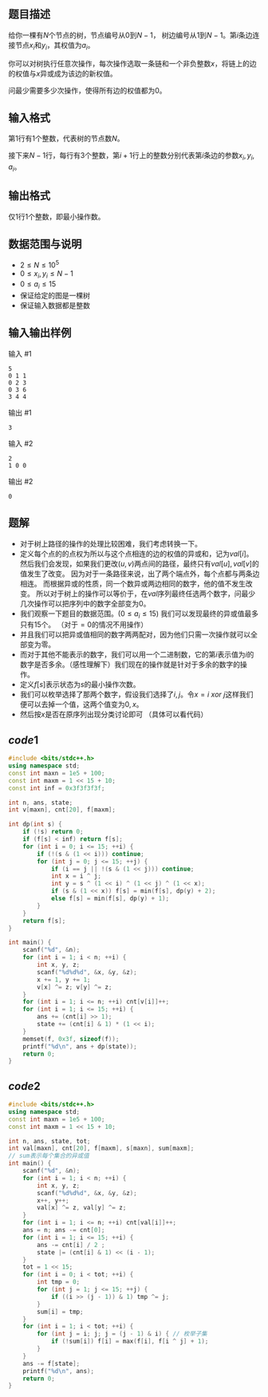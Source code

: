 ## 题目描述

给你一棵有$N$个节点的树，节点编号从$0$到$N-1$， 树边编号从$1$到$N-1$。第$i$条边连接节点$x_i$和$y_i$，其权值为$a_i$。

你可以对树执行任意次操作，每次操作选取一条链和一个非负整数$x$，将链上的边的权值与$x$异或成为该边的新权值。

问最少需要多少次操作，使得所有边的权值都为$0$。

## 输入格式

第1行有1个整数，代表树的节点数$N$。

接下来$N-1$行，每行有$3$个整数，第$i+1$行上的整数分别代表第$i$条边的参数$x_i,y_i,a_i$。

## 输出格式

仅1行1个整数，即最小操作数。

## 数据范围与说明

- $2\leq N \leq 10^5$
- $0\leq x_i,y_i \leq N-1$
- $0\leq a_i \leq 15$
- 保证给定的图是一棵树
- 保证输入数据都是整数

## 输入输出样例

输入 #1

```
5
0 1 1
0 2 3
0 3 6
3 4 4
```

输出 #1

```
3
```

输入 #2

```
2
1 0 0
```

输出 #2

```
0
```

## 题解

- 对于树上路径的操作的处理比较困难，我们考虑转换一下。 
- 定义每个点的的点权为所以与这个点相连的边的权值的异或和，记为$val[i]$。然后我们会发现，如果我们更改$(u,v)$两点间的路径，最终只有$val[u],val[v]$的值发生了改变。 因为对于一条路径来说，出了两个端点外，每个点都与两条边相连。 而根据异或的性质，同一个数异或两边相同的数字，他的值不发生改变。 所以对于树上的操作可以等价于，在$val$序列最终任选两个数字，问最少几次操作可以把序列中的数字全部变为$0$。
- 我们观察一下题目的数据范围。($0\leq a_i \leq 15$)  我们可以发现最终的异或值最多只有$15$个。 （对于$=0$的情况不用操作）
- 并且我们可以把异或值相同的数字两两配对，因为他们只需一次操作就可以全部变为零。 
- 而对于其他不能表示的数字，我们可以用一个二进制数，它的第$i$表示值为$i$的数字是否多余。（感性理解下）我们现在的操作就是针对于多余的数字的操作。 
- 定义$f[s]$表示状态为$s$的最小操作次数。 
- 我们可以枚举选择了那两个数字，假设我们选择了$i,j$。令$x = i \ xor \ j$这样我们便可以去掉一个值，这两个值变为$0, x$。
- 然后按$x$是否在原序列出现分类讨论即可 （具体可以看代码）

## $code1$

```cpp
#include <bits/stdc++.h> 
using namespace std; 
const int maxn = 1e5 + 100; 
const int maxm = 1 << 15 + 10; 
const int inf = 0x3f3f3f3f; 

int n, ans, state; 
int v[maxn], cnt[20], f[maxm]; 

int dp(int s) {
	if (!s) return 0; 
	if (f[s] < inf) return f[s]; 
	for (int i = 0; i <= 15; ++i) {
		if (!(s & (1 << i))) continue; 
		for (int j = 0; j <= 15; ++j) {
			if (i == j || !(s & (1 << j))) continue; 
			int x = i ^ j; 
			int y = s ^ (1 << i) ^ (1 << j) ^ (1 << x); 
			if (s & (1 << x)) f[s] = min(f[s], dp(y) + 2); 
			else f[s] = min(f[s], dp(y) + 1); 
		}
	}
	return f[s]; 
}

int main() {
	scanf("%d", &n); 
	for (int i = 1; i < n; ++i) {
		int x, y, z; 
		scanf("%d%d%d", &x, &y, &z); 
		x += 1, y += 1; 
		v[x] ^= z; v[y] ^= z; 
	}
	for (int i = 1; i <= n; ++i) cnt[v[i]]++; 
	for (int i = 1; i <= 15; ++i) {
		ans += (cnt[i] >> 1); 
		state += (cnt[i] & 1) * (1 << i); 
	}
	memset(f, 0x3f, sizeof(f)); 
	printf("%d\n", ans + dp(state)); 
	return 0; 
}
```

## $code2$
```cpp
#include <bits/stdc++.h> 
using namespace std; 
const int maxn = 1e5 + 100; 
const int maxm = 1 << 15 + 10;  

int n, ans, state, tot; 
int val[maxn], cnt[20], f[maxm], s[maxn], sum[maxm]; 
// sum表示每个集合的异或值
int main() {
	scanf("%d", &n); 
	for (int i = 1; i < n; ++i) {
		int x, y, z; 
		scanf("%d%d%d", &x, &y, &z); 
		x++, y++; 
		val[x] ^= z, val[y] ^= z; 
	}
	for (int i = 1; i <= n; ++i) cnt[val[i]]++; 
	ans = n; ans -= cnt[0]; 
	for (int i = 1; i <= 15; ++i) {
		ans -= cnt[i] / 2 ; 
		state |= (cnt[i] & 1) << (i - 1); 
	}
	tot = 1 << 15; 
	for (int i = 0; i < tot; ++i) {
		int tmp = 0; 	
		for (int j = 1; j <= 15; ++j) {
			if ((i >> (j - 1)) & 1) tmp ^= j; 
		}
		sum[i] = tmp; 
	}
	for (int i = 1; i < tot; ++i) {
		for (int j = i; j; j = (j - 1) & i) { // 枚举子集
			if (!sum[i]) f[i] = max(f[i], f[i ^ j] + 1); 
		}
	}
	ans -= f[state]; 
	printf("%d\n", ans); 
	return 0; 
}
```